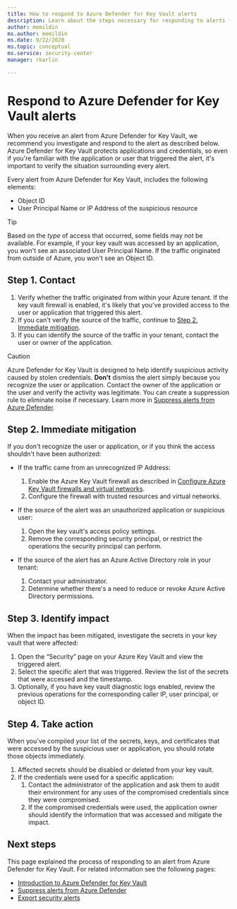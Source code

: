 ```yaml
---
title: How to respond to Azure Defender for Key Vault alerts
description: Learn about the steps necessary for responding to alerts from Azure Defender for Key Vault.
author: memildin
ms.author: memildin
ms.date: 9/22/2020
ms.topic: conceptual
ms.service: security-center
manager: rkarlin

---
```


# Respond to Azure Defender for Key Vault alerts
When you receive an alert from Azure Defender for Key Vault, we recommend you investigate and respond to the alert as described below. Azure Defender for Key Vault protects applications and credentials, so even if you're familiar with the application or user that triggered the alert, it's important to verify the situation surrounding every alert.  

Every alert from Azure Defender for Key Vault, includes the following elements:

- Object ID
- User Principal Name or IP Address of the suspicious resource

> [!TIP]
> Based on the *type* of access that occurred, some fields may not be available. For example, if your key vault was accessed by an application, you won't see an associated User Principal Name. If the traffic originated from outside of Azure, you won't see an Object ID.

## Step 1. Contact

1. Verify whether the traffic originated from within your Azure tenant. If the key vault firewall is enabled, it's likely that you've provided access to the user or application that triggered this alert.
1. If you can't verify the source of the traffic, continue to [Step 2. Immediate mitigation](#step-2-immediate-mitigation).
1. If you can identify the source of the traffic in your tenant, contact the user or owner of the application. 

> [!CAUTION]
> Azure Defender for Key Vault is designed to help identify suspicious activity caused by stolen credentials. **Don't** dismiss the alert simply because you recognize the user or application. Contact the owner of the application or the user and verify the activity was legitimate. You can create a suppression rule to eliminate noise if necessary. Learn more in [Suppress alerts from Azure Defender](alerts-suppression-rules.md).


## Step 2. Immediate mitigation 
If you don't recognize the user or application, or if you think the access shouldn't have been authorized:

- If the traffic came from an unrecognized IP Address:
    1. Enable the Azure Key Vault firewall as described in [Configure Azure Key Vault firewalls and virtual networks](../key-vault/general/network-security.md).
    1. Configure the firewall with trusted resources and virtual networks.

- If the source of the alert was an unauthorized application or suspicious user:
    1. Open the key vault's access policy settings.
    1. Remove the corresponding security principal, or restrict the operations the security principal can perform.  

- If the source of the alert has an Azure Active Directory role in your tenant:
    1. Contact your administrator.
    1. Determine whether there's a need to reduce or revoke Azure Active Directory permissions.

## Step 3. Identify impact 
When the impact has been mitigated, investigate the secrets in your key vault that were affected:
1. Open the “Security” page on your Azure Key Vault and view the triggered alert.
1. Select the specific alert that was triggered.
    Review the list of the secrets that were accessed and the timestamp.
1. Optionally, if you have key vault diagnostic logs enabled, review the previous operations for the corresponding caller IP, user principal, or object ID.  

## Step 4. Take action 
When you've compiled your list of the secrets, keys, and certificates that were accessed by the suspicious user or application, you should rotate those objects immediately.

1. Affected secrets should be disabled or deleted from your key vault.
1. If the credentials were used for a specific application:
    1. Contact the administrator of the application and ask them to audit their environment for any uses of the compromised credentials since they were compromised.
    1. If the compromised credentials were used, the application owner should identify the information that was accessed and mitigate the impact.


## Next steps

This page explained the process of responding to an alert from Azure Defender for Key Vault. For related information see the following pages:

- [Introduction to Azure Defender for Key Vault](defender-for-key-vault-introduction.md)
- [Suppress alerts from Azure Defender](alerts-suppression-rules.md)
- [Export security alerts](continuous-export.md)